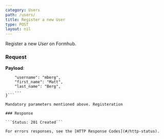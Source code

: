 ```yaml
---
category: Users
path: /users/
title: Register a new User
type: POST
layout: nil
---
```


Register a new *User* on Formhub.

### Request

**Payload**:

```{
	"username": "mberg",
	"first_name": "Matt",
	"last_name": "Berg",
	...
}```

Mandatory parameters mentioned above. Registeration

### Response

```Status: 201 Created```

For errors responses, see the [HTTP Response Codes](#/http-status).
